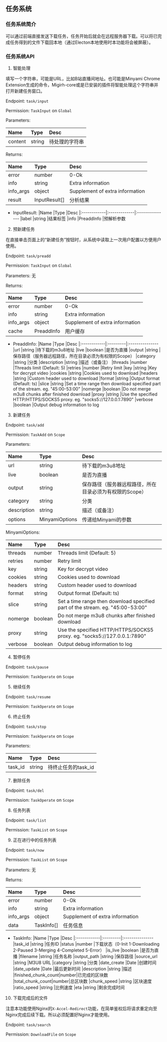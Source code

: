 ## 任务系统

### 任务系统简介

可以通过前端直接发送下载任务，任务开始后就会在远程服务器下载。可以将已完成任务得到的文件下载回本地（通过Electon本地使用时本功能将会被屏蔽）。

### 任务系统API

1. 智能处理

填写一个字符串，可能是URL，比如B站直播间地址。也可能是Minyami Chrome Extension生成的命令，Migirh-core或是已安装的插件将智能处理这个字符串并打开新建任务窗口。

Endpoint: `task/input`

Permission: `TaskInput` on `Global`

Parameters:

|Name         |Type          |Desc
|:------------|:-------------|:---------------
|content      |string        |待处理的字符串

Returns:

|Name         |Type          |Desc
|:------------|:-------------|:---------------
|error        |number        |0-Ok
|info         |string        |Extra information
|info_args    |object        |Supplement of extra information
|result       |InputResult[] |分析结果

- InputResult:
    |Name         |Type          |Desc
    |:------------|:-------------|:---------------
    |label        |string        |结果标签
    |info         |PreaddInfo    |预解析参数

2. 预新建任务

在直接单击页面上的“新建任务”按钮时，从系统中读取上一次用户配置以方便用户使用。

Endpoint: `task/preadd`

Permission: `TaskInput` on `Global`

Parameters: 无

Returns:

|Name         |Type          |Desc
|:------------|:-------------|:---------------
|error        |number        |0-Ok
|info         |string        |Extra information
|info_args    |object        |Supplement of extra information
|cache        |PreaddInfo    |用户缓存

- PreaddInfo:
    |Name         |Type      |Desc
    |:------------|:---------|:---------------
    |url          |string    |待下载的m3u8地址
    |live         |boolean   |是否为直播
    |output       |string    |保存路径（服务器远程路径，所在目录必须为有权限的Scope）
    |category     |string    |分类
    |description  |string    |描述（或备注）
    |threads      |number    |Threads limit (Default: 5)
    |retries      |number    |Retry limit
    |key          |string    |Key for decrypt video
    |cookies      |string    |Cookies used to download
    |headers      |string    |Custom header used to download
    |format       |string    |Output format (Default: ts)
    |slice        |string    |Set a time range then download specified part of the stream. eg. "45:00-53:00"
    |nomerge      |boolean   |Do not merge m3u8 chunks after finished download
    |proxy        |string    |Use the specified HTTP/HTTPS/SOCKS5 proxy. eg. "socks5://127.0.0.1:7890"
    |verbose      |boolean   |Output debug information to log


3. 新建任务

Endpoint: `task/add`

Permission: `TaskAdd` on `Scope`

Parameters:

|Name         |Type      |Desc
|:------------|:---------|:---------------
|url          |string    |待下载的m3u8地址
|live         |boolean   |是否为直播
|output       |string    |保存路径（服务器远程路径，所在目录必须为有权限的Scope）
|category     |string    |分类
|description  |string    |描述（或备注）
|options      |MinyamiOptions|传递给Minyami的参数

MinyamiOptions:

|Name         |Type      |Desc
|:------------|:---------|:---------------
|threads      |number    |Threads limit (Default: 5)
|retries      |number    |Retry limit
|key          |string    |Key for decrypt video
|cookies      |string    |Cookies used to download
|headers      |string    |Custom header used to download
|format       |string    |Output format (Default: ts)
|slice        |string    |Set a time range then download specified part of the stream. eg. "45:00-53:00"
|nomerge      |boolean   |Do not merge m3u8 chunks after finished download
|proxy        |string    |Use the specified HTTP/HTTPS/SOCKS5 proxy. eg. "socks5://127.0.0.1:7890"
|verbose      |boolean   |Output debug information to log

4. 暂停任务

Endpoint: `task/pause`

Permission: `TaskOperate` on `Scope`

5. 继续任务

Endpoint: `task/resume`

Permission: `TaskOperate` on `Scope`

6. 终止任务

Endpoint: `task/stop`

Permission: `TaskOperate` on `Scope`

Parameters:

|Name         |Type      |Desc
|:------------|:---------|:---------------
|task_id      |string    |待终止任务的task_id

7. 删除任务

Endpoint: `task/del`

Permission: `TaskOperate` on `Scope`

8. 任务列表

Endpoint: `task/list`

Permission: `TaskList` on `Scope`

9. 正在进行中的任务列表

Endpoint: `task/now`

Permission: `TaskList` on `Scope`

Parameters: 无

Returns:

|Name         |Type          |Desc
|:------------|:-------------|:---------------
|error        |number        |0-Ok
|info         |string        |Extra information
|info_args    |object        |Supplement of extra information
|data         |TaskInfo[]    |任务信息

- TaskInfo:
    |Name         |Type      |Desc
    |:------------|:---------|:---------------
    |task_id      |string    |任务ID
    |status       |number    |下载状态（0-Init 1-Downloading 2-Paused 3-Merging 4-Completed 5-Error）
    |is_live      |boolean   |是否为直播
    |filename     |string    |任务名称
    |output_path  |string    |保存路径
    |source_url   |string    |M3U8 URL
    |category     |string    |分类
    |date_create  |Date      |创建时间
    |date_update  |Date      |最后更新时间
    |description  |string    |描述
    |finished_chunk_count|number|已完成的区块数
    |total_chunk_count|number|总区块数
    |chunk_speed  |string    |区块速度
    |ratio_speed  |string    |比例速度
    |eta          |string    |剩余完成时间

10. 下载完成后的文件

注意本功能使用Nginx的`X-Accel-Redirect`功能，在简单鉴权后将请求重定向至Nginx完成后续下载。所以必须配置好Nginx才能使用。

Endpoint: `task/search`

Permission: `DownloadFile` on `Scope`